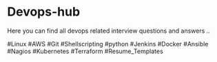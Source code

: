 # Devops-hub
Here you can find all devops related interview questions and answers ..


#Linux
#AWS
#Git
#Shellscripting
#python
#Jenkins
#Docker
#Ansible
#Nagios
#Kubernetes
#Terraform
#Resume_Templates
